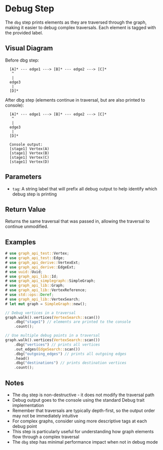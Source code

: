 # Debug Step

The `dbg` step prints elements as they are traversed through the graph, making it easier to debug complex traversals. Each element is tagged with the provided label.

## Visual Diagram

Before dbg step:
```text
  [A]* --- edge1 ---> [B]* --- edge2 ---> [C]*  
   ^                                         
   |                                         
  edge3                                       
   |                                         
  [D]*                                        
```

After dbg step (elements continue in traversal, but are also printed to console):
```text
  [A]* --- edge1 ---> [B]* --- edge2 ---> [C]*  
   ^                                         
   |                                         
  edge3                                       
   |                                         
  [D]*                                        

  Console output:
  [stage1] Vertex(A)
  [stage1] Vertex(B)
  [stage1] Vertex(C)
  [stage1] Vertex(D)
```

## Parameters

- `tag`: A string label that will prefix all debug output to help identify which debug step is printing

## Return Value

Returns the same traversal that was passed in, allowing the traversal to continue unmodified.

## Examples

```rust
# use graph_api_test::Vertex;
# use graph_api_test::Edge;
# use graph_api_derive::VertexExt;
# use graph_api_derive::EdgeExt;
# use uuid::Uuid;
# use graph_api_lib::Id;
# use graph_api_simplegraph::SimpleGraph;
# use graph_api_lib::Graph;
# use graph_api_lib::VertexReference;
# use std::ops::Deref;
# use graph_api_lib::VertexSearch;
# let mut graph = SimpleGraph::new();

// Debug vertices in a traversal
graph.walk().vertices(VertexSearch::scan())
    .dbg("stage1") // elements are printed to the console 
    .count();

// Use multiple debug points in a traversal
graph.walk().vertices(VertexSearch::scan())
    .dbg("vertices") // prints all vertices
    .out_edges(EdgeSearch::scan())
    .dbg("outgoing_edges") // prints all outgoing edges
    .head()
    .dbg("destinations") // prints destination vertices
    .count();
```

## Notes

- The `dbg` step is non-destructive - it does not modify the traversal path
- Debug output goes to the console using the standard Debug trait implementation
- Remember that traversals are typically depth-first, so the output order may not be immediately intuitive
- For complex graphs, consider using more descriptive tags at each debug point
- This step is particularly useful for understanding how graph elements flow through a complex traversal
- The `dbg` step has minimal performance impact when not in debug mode